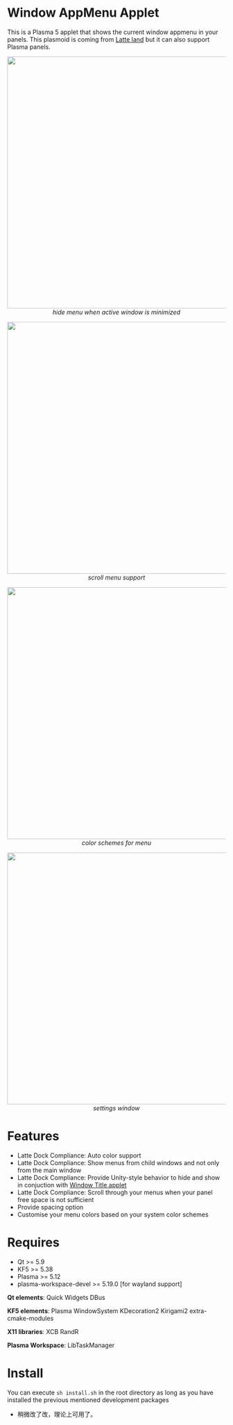 # Window AppMenu Applet

This is a Plasma 5 applet that shows the current window appmenu in your panels. This plasmoid is coming from [Latte land](https://phabricator.kde.org/source/latte-dock/repository/master/) but it can also support Plasma panels.

<p align="center">
<img src="https://i.imgur.com/T0sLWav.gif" width="580"><br/>
<i>hide menu when active window is minimized</i>
</p>

<p align="center">
<img src="https://i.imgur.com/ARJbMWX.gif" width="580"><br/>
<i>scroll menu support</i>
</p>

<p align="center">
<img src="https://imgur.com/lIxNfoU.png" width="580"><br/>
<i>color schemes for menu</i>
</p>

<p align="center">
<img src="https://imgur.com/w1EA6lr.png" width="580"><br/>
<i>settings window</i>
</p>

# Features

- Latte Dock Compliance: Auto color support
- Latte Dock Compliance: Show menus from child windows and not only from the main window
- Latte Dock Compliance: Provide Unity-style behavior to hide and show in conjuction with [Window Title applet](https://github.com/psifidotos/applet-window-title)
- Latte Dock Compliance: Scroll through your menus when your panel free space is not sufficient
- Provide spacing option
- Customise your menu colors based on your system color schemes

# Requires

- Qt >= 5.9
- KF5 >= 5.38
- Plasma >= 5.12
- plasma-workspace-devel >= 5.19.0 [for wayland support]

**Qt elements**: Quick Widgets DBus

**KF5 elements**: Plasma WindowSystem KDecoration2 Kirigami2 extra-cmake-modules

**X11 libraries**: XCB RandR

**Plasma Workspace**: LibTaskManager

# Install

You can execute `sh install.sh` in the root directory as long as you have installed the previous mentioned development packages

* 稍微改了改，理论上可用了。
